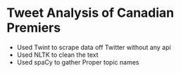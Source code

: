 # Tweet Analysis of Canadian Premiers
- Used Twint to scrape data off Twitter without any api
- Used NLTK to clean the text
- Used spaCy to gather Proper topic names
